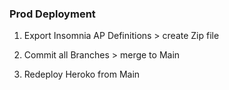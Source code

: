 ### Prod Deployment

1. Export Insomnia AP Definitions > create Zip file

1. Commit all Branches > merge to Main

1. Redeploy Heroko from Main 